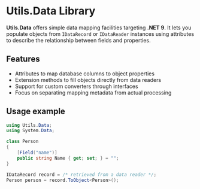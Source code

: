# Utils.Data Library

**Utils.Data** offers simple data mapping facilities targeting **.NET 9**.
It lets you populate objects from `IDataRecord` or `IDataReader` instances using attributes to describe the relationship between fields and properties.

## Features

- Attributes to map database columns to object properties
- Extension methods to fill objects directly from data readers
- Support for custom converters through interfaces
- Focus on separating mapping metadata from actual processing

## Usage example

```csharp
using Utils.Data;
using System.Data;

class Person
{
    [Field("name")]
    public string Name { get; set; } = "";
}

IDataRecord record = /* retrieved from a data reader */;
Person person = record.ToObject<Person>();
```
